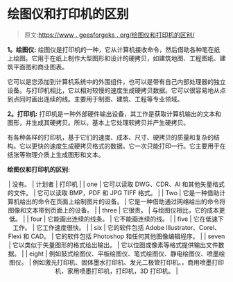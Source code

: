 # 绘图仪和打印机的区别

> 原文:[https://www . geesforgeks . org/绘图仪和打印机的区别/](https://www.geeksforgeeks.org/difference-between-plotter-and-printer/)

**1。绘图仪:**
绘图仪是打印机的一种，它从计算机接收命令，然后借助各种笔在纸上绘图。它用于在纸上制作大型图形和设计的硬拷贝，如建筑地图、工程图纸、建筑平面图和商业图表。

它可以是您添加到计算机系统中的外围组件，也可以是带有自己内部处理器的独立设备。与打印机相比，它以相对较慢的速度生成硬拷贝数据。它可以很容易地从点到点同时画出连续的线。主要用于制图、建筑、工程等专业领域。

**2。打印机:**
打印机是一种外部硬件输出设备，其工作是获取计算机输出的文本和图形，并生成其硬拷贝。所以，基本上它处理软拷贝并产生硬拷贝。

有各种各样的打印机，基于它们的速度、成本、尺寸、硬拷贝的质量和复杂的结构。它以更快的速度生成硬拷贝格式的数据。它一次只能打印一行。它主要用于在纸张等物理介质上生成图形和文本。

**绘图仪和打印机的区别:**

<center>

| 没有。 | 计划者 | 打印机 |
| one | 它可以读取 DWG、CDR、Al 和其他矢量格式的文件。 | 它可以读取 BMP，PDF 和 JPG TIFF 格式。 |
| Two | 它是一种借助计算机给出的命令在页面上绘制图片的设备。 | 它是一种借助通过网络给出的命令将图像和文本带到页面上的设备。 |
| three | 它很贵。 | 与绘图仪相比，它的成本更低。 |
| four | 它能画出连续的线条。 | 它不能画连续的线。 |
| five | 它在低速下工作。 | 它工作速度很快。 |
| six | 它的软件包括 Adobe Illustrator、Corel、Flexi 和 CAD。 | 它的软件包括 Photoshop 和任何其他图像编辑程序。 |
| seven | 它以类似于矢量图形的格式给出输出。 | 它以位图或像素等格式提供输出文件数据。 |
| eight | 例如鼓式绘图仪、平板绘图仪、笔式绘图仪、静电绘图仪、喷墨绘图仪。 | 例如激光打印机、固体墨水打印机、发光二极管打印机。，商用喷墨打印机，家用喷墨打印机，打印机，3D 打印机。 |

</center>